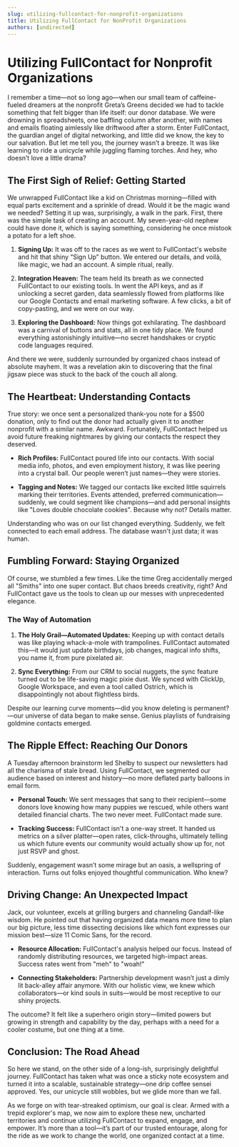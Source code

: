 ```yaml
---
slug: utilizing-fullcontact-for-nonprofit-organizations
title: Utilizing FullContact for NonProfit Organizations
authors: [undirected]
---
```



# Utilizing FullContact for Nonprofit Organizations

I remember a time—not so long ago—when our small team of caffeine-fueled dreamers at the nonprofit Greta’s Greens decided we had to tackle something that felt bigger than life itself: our donor database. We were drowning in spreadsheets, one baffling column after another, with names and emails floating aimlessly like driftwood after a storm. Enter FullContact, the guardian angel of digital networking, and little did we know, the key to our salvation. But let me tell you, the journey wasn’t a breeze. It was like learning to ride a unicycle while juggling flaming torches. And hey, who doesn’t love a little drama?

## The First Sigh of Relief: Getting Started

We unwrapped FullContact like a kid on Christmas morning—filled with equal parts excitement and a sprinkle of dread. Would it be the magic wand we needed? Setting it up was, surprisingly, a walk in the park. First, there was the simple task of creating an account. My seven-year-old nephew could have done it, which is saying something, considering he once mistook a potato for a left shoe. 

1. **Signing Up:** It was off to the races as we went to FullContact's website and hit that shiny “Sign Up” button. We entered our details, and voilà, like magic, we had an account. A simple ritual, really.

2. **Integration Heaven:** The team held its breath as we connected FullContact to our existing tools. In went the API keys, and as if unlocking a secret garden, data seamlessly flowed from platforms like our Google Contacts and email marketing software. A few clicks, a bit of copy-pasting, and we were on our way.

3. **Exploring the Dashboard:** Now things got exhilarating. The dashboard was a carnival of buttons and stats, all in one tidy place. We found everything astonishingly intuitive—no secret handshakes or cryptic code languages required.

And there we were, suddenly surrounded by organized chaos instead of absolute mayhem. It was a revelation akin to discovering that the final jigsaw piece was stuck to the back of the couch all along.

## The Heartbeat: Understanding Contacts

True story: we once sent a personalized thank-you note for a $500 donation, only to find out the donor had actually given it to another nonprofit with a similar name. Awkward. Fortunately, FullContact helped us avoid future freaking nightmares by giving our contacts the respect they deserved.

- **Rich Profiles:** FullContact poured life into our contacts. With social media info, photos, and even employment history, it was like peering into a crystal ball. Our people weren’t just names—they were stories. 

- **Tagging and Notes:** We tagged our contacts like excited little squirrels marking their territories. Events attended, preferred communication—suddenly, we could segment like champions—and add personal insights like "Loves double chocolate cookies". Because why not? Details matter.

Understanding who was on our list changed everything. Suddenly, we felt connected to each email address. The database wasn't just data; it was human.

## Fumbling Forward: Staying Organized 

Of course, we stumbled a few times. Like the time Greg accidentally merged all "Smiths" into one super contact. But chaos breeds creativity, right? And FullContact gave us the tools to clean up our messes with unprecedented elegance.

### The Way of Automation

1. **The Holy Grail—Automated Updates:** Keeping up with contact details was like playing whack-a-mole with trampolines. FullContact automated this—it would just update birthdays, job changes, magical info shifts, you name it, from pure pixelated air.

2. **Sync Everything:** From our CRM to social nuggets, the sync feature turned out to be life-saving magic pixie dust. We synced with ClickUp, Google Workspace, and even a tool called Ostrich, which is disappointingly not about flightless birds.

Despite our learning curve moments—did you know deleting is permanent?—our universe of data began to make sense. Genius playlists of fundraising goldmine contacts emerged. 

## The Ripple Effect: Reaching Our Donors

A Tuesday afternoon brainstorm led Shelby to suspect our newsletters had all the charisma of stale bread. Using FullContact, we segmented our audience based on interest and history—no more deflated party balloons in email form.

- **Personal Touch:** We sent messages that sang to their recipient—some donors love knowing how many puppies we rescued, while others want detailed financial charts. The two never meet. FullContact made sure.

- **Tracking Success:** FullContact isn't a one-way street. It handed us metrics on a silver platter—open rates, click-throughs, ultimately telling us which future events our community would actually show up for, not just RSVP and ghost.

Suddenly, engagement wasn’t some mirage but an oasis, a wellspring of interaction. Turns out folks enjoyed thoughtful communication. Who knew?

## Driving Change: An Unexpected Impact

Jack, our volunteer, excels at grilling burgers and channeling Gandalf-like wisdom. He pointed out that having organized data means more time to plan our big picture, less time dissecting decisions like which font expresses our mission best—size 11 Comic Sans, for the record. 

- **Resource Allocation:** FullContact's analysis helped our focus. Instead of randomly distributing resources, we targeted high-impact areas. Success rates went from "meh" to "woah!"

- **Connecting Stakeholders:** Partnership development wasn’t just a dimly lit back-alley affair anymore. With our holistic view, we knew which collaborators—or kind souls in suits—would be most receptive to our shiny projects.

The outcome? It felt like a superhero origin story—limited powers but growing in strength and capability by the day, perhaps with a need for a cooler costume, but one thing at a time.

## Conclusion: The Road Ahead

So here we stand, on the other side of a long-ish, surprisingly delightful journey. FullContact has taken what was once a sticky note ecosystem and turned it into a scalable, sustainable strategy—one drip coffee sensei approved. Yes, our unicycle still wobbles, but we glide more than we fall. 

As we forge on with tear-streaked optimism, our goal is clear. Armed with a trepid explorer's map, we now aim to explore these new, uncharted territories and continue utilizing FullContact to expand, engage, and empower. It’s more than a tool—it’s part of our trusted entourage, along for the ride as we work to change the world, one organized contact at a time.